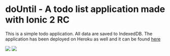 # doUntil - A todo list application made with Ionic 2 RC

This is a simple todo application. All data are saved to IndexedDB. 
The application has been deployed on Heroku as well and it can be found [here](https://mysterious-beyond-86391.herokuapp.com/)

[<img src="http://i.imgur.com/onHwDYj.png">](https://mysterious-beyond-86391.herokuapp.com/)
[<img src="http://i.imgur.com/8DUAjXX.png">](https://mysterious-beyond-86391.herokuapp.com/)



